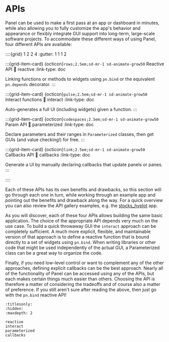 # APIs

Panel can be used to make a first pass at an app or dashboard in minutes, while also allowing you to fully customize the app's behavior and appearance or flexibly integrate GUI support into long-term, large-scale software projects. To accommodate these different ways of using Panel, four different APIs are available:

::::{grid} 1 2 2 4
:gutter: 1 1 1 2

:::{grid-item-card} {octicon}`rows;2.5em;sd-mr-1 sd-animate-grow50` Reactive API
:link: reactive
:link-type: doc

Linking functions or methods to widgets using ``pn.bind`` or the equivalent ``pn.depends`` decorator.
:::

:::{grid-item-card} {octicon}`pulse;2.5em;sd-mr-1 sd-animate-grow50` Interact functions
:link: interact
:link-type: doc

Auto-generates a full UI (including widgets) given a function.
:::

:::{grid-item-card} {octicon}`codespaces;2.5em;sd-mr-1 sd-animate-grow50` Param API
:link: parameterized
:link-type: doc

Declare parameters and their ranges in `Parameterized` classes, then get GUIs (and value checking!) for free.
:::


:::{grid-item-card} {octicon}`link;2.5em;sd-mr-1 sd-animate-grow50` Callbacks API
:link: callbacks
:link-type: doc

Generate a UI by manually declaring callbacks that update panels or panes.
:::

::::

Each of these APIs has its own benefits and drawbacks, so this section will go through each one in turn, while working through an example app and pointing out the benefits and drawback along the way. For a quick overview you can also review the API gallery examples, e.g. the [stocks_hvplot](../../gallery/apis/stocks_hvplot.ipynb) app.

As you will discover, each of these four APIs allows building the same basic application. The choice of the appropriate API depends very much on the use case. To build a quick throwaway GUI the ``interact`` approach can be completely sufficient. A much more explicit, flexible, and maintainable version of that approach is to define a reactive function that is bound directly to a set of widgets using `pn.bind`. When writing libraries or other code that might be used independently of the actual GUI, a Parameterized class can be a great way to organize the code.

Finally, if you need low-level control or want to complement any of the other approaches, defining explicit callbacks can be the best approach. Nearly all of the functionality of Panel can be accessed using any of the APIs, but each makes certain things much easier than others. Choosing the API is therefore a matter of considering the tradeoffs and of course also a matter of preference. If you still aren't sure after reading the above, then just go with the `pn.bind` reactive API!

```{toctree}
:titlesonly:
:hidden:
:maxdepth: 2

reactive
interact
parameterized
callbacks
```
